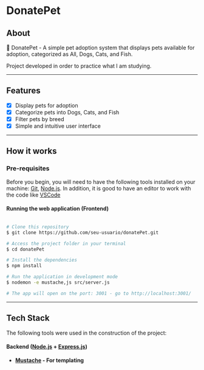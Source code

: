 # DonatePet
## About

🐾 DonatePet - A simple pet adoption system that displays pets available for adoption, categorized as All, Dogs, Cats, and Fish.

Project developed in order to practice what I am studying.

---

## Features

- [x] Display pets for adoption
- [x] Categorize pets into Dogs, Cats, and Fish
- [x] Filter pets by breed
- [x] Simple and intuitive user interface

---

## How it works

### Pre-requisites

Before you begin, you will need to have the following tools installed on your machine:
[Git](https://git-scm.com), [Node.js](https://nodejs.org/en/).
In addition, it is good to have an editor to work with the code like [VSCode](https://code.visualstudio.com/)

#### Running the web application (Frontend)

```bash

# Clone this repository
$ git clone https://github.com/seu-usuario/donatePet.git

# Access the project folder in your terminal
$ cd donatePet

# Install the dependencies
$ npm install

# Run the application in development mode
$ nodemon -e mustache,js src/server.js

# The app will open on the port: 3001 - go to http://localhost:3001/

```

---

## Tech Stack

The following tools were used in the construction of the project:

#### **Backend**  ([Node.js](https://nodejs.org/en)  +  [Express.js](https://expressjs.com/))

- **[Mustache](https://www.npmjs.com/package/mustache) - For templating**

